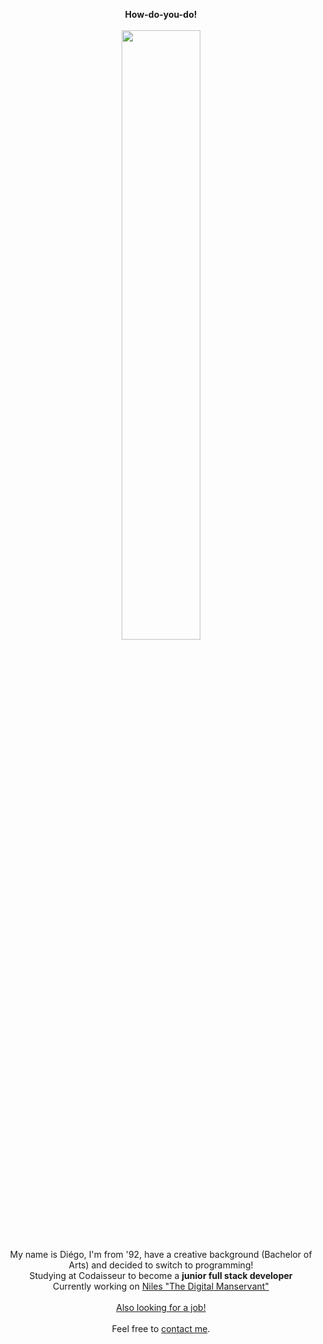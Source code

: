 <p align="center">
  <strong>How-do-you-do!</strong>
<br/>
<br/>
<img src="https://i.imgur.com/zTHdRpP.gif" width="50%"/>   
<br/>
My name is Diégo, I'm from '92, have a creative background (Bachelor of Arts) and decided to switch to programming!   
<br/>
  Studying at Codaisseur to become a <strong>junior full stack developer</strong>  
<br/>
  Currently working on <a href="https://github.com/DiegoOTdC/Niles-Frontend">Niles "The Digital Manservant"</a>
<br/>
<br/>
<ins>Also looking for a job!</ins>   
<br/>
<br/>
Feel free to <a href = "mailto: d.teixeiradacosta@hotmail.com">contact me</a>.</p>
